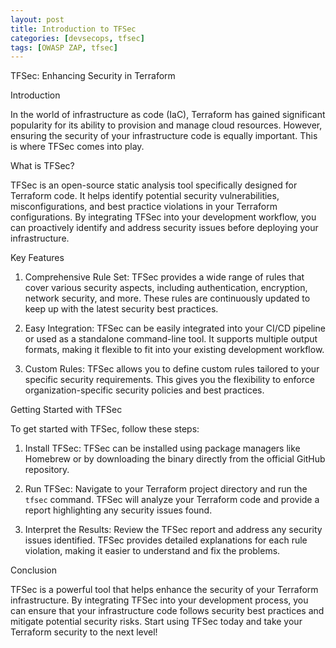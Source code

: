 ```yaml
---
layout: post
title: Introduction to TFSec
categories: [devsecops, tfsec]
tags: [OWASP ZAP, tfsec]
---
```


TFSec: Enhancing Security in Terraform

Introduction

In the world of infrastructure as code (IaC), Terraform has gained significant popularity for its ability to provision and manage cloud resources. However, ensuring the security of your infrastructure code is equally important. This is where TFSec comes into play.

What is TFSec?

TFSec is an open-source static analysis tool specifically designed for Terraform code. It helps identify potential security vulnerabilities, misconfigurations, and best practice violations in your Terraform configurations. By integrating TFSec into your development workflow, you can proactively identify and address security issues before deploying your infrastructure.

Key Features

1. Comprehensive Rule Set: TFSec provides a wide range of rules that cover various security aspects, including authentication, encryption, network security, and more. These rules are continuously updated to keep up with the latest security best practices.

2. Easy Integration: TFSec can be easily integrated into your CI/CD pipeline or used as a standalone command-line tool. It supports multiple output formats, making it flexible to fit into your existing development workflow.

3. Custom Rules: TFSec allows you to define custom rules tailored to your specific security requirements. This gives you the flexibility to enforce organization-specific security policies and best practices.

Getting Started with TFSec

To get started with TFSec, follow these steps:

1. Install TFSec: TFSec can be installed using package managers like Homebrew or by downloading the binary directly from the official GitHub repository.

2. Run TFSec: Navigate to your Terraform project directory and run the `tfsec` command. TFSec will analyze your Terraform code and provide a report highlighting any security issues found.

3. Interpret the Results: Review the TFSec report and address any security issues identified. TFSec provides detailed explanations for each rule violation, making it easier to understand and fix the problems.

Conclusion

TFSec is a powerful tool that helps enhance the security of your Terraform infrastructure. By integrating TFSec into your development process, you can ensure that your infrastructure code follows security best practices and mitigate potential security risks. Start using TFSec today and take your Terraform security to the next level!
